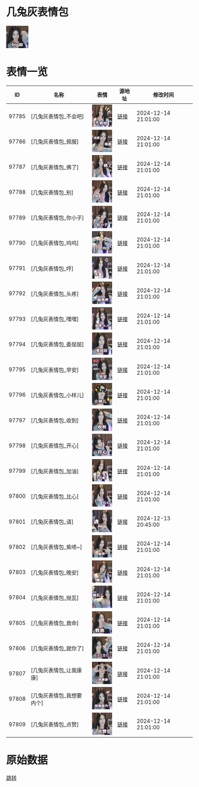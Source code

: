 # 几兔灰表情包

<img src="./cover.png" height="60" alt="cover" />

# 表情一览

|ID|名称|表情|源地址|修改时间|
|----|----|----|----|----|
|97785|[几兔灰表情包_不会吧]|<img src="./pic/097785_%5B几兔灰表情包_不会吧%5D.png" height="60" alt="不会吧"/>|[链接](https://i0.hdslb.com/bfs/garb/634b2027990c13be9951a54a3721f97a1a6c96f6.png)|2024-12-14 21:01:00|
|97786|[几兔灰表情包_佩服]|<img src="./pic/097786_%5B几兔灰表情包_佩服%5D.png" height="60" alt="佩服"/>|[链接](https://i0.hdslb.com/bfs/garb/89540aba7a24809bc11cf34b03fb607093f351d7.png)|2024-12-14 21:01:00|
|97787|[几兔灰表情包_佛了]|<img src="./pic/097787_%5B几兔灰表情包_佛了%5D.png" height="60" alt="佛了"/>|[链接](https://i0.hdslb.com/bfs/garb/811ef50eeb9227773dbce620f970f10558f2f6c2.png)|2024-12-14 21:01:00|
|97788|[几兔灰表情包_别]|<img src="./pic/097788_%5B几兔灰表情包_别%5D.png" height="60" alt="别"/>|[链接](https://i0.hdslb.com/bfs/garb/898cb358ffcc01ac490e4e1107dbcc9e73012404.png)|2024-12-14 21:01:00|
|97789|[几兔灰表情包_你小子]|<img src="./pic/097789_%5B几兔灰表情包_你小子%5D.png" height="60" alt="你小子"/>|[链接](https://i0.hdslb.com/bfs/garb/50babedb7938c84098bd0305738698ab1d2a8b8c.png)|2024-12-14 21:01:00|
|97790|[几兔灰表情包_呜呜]|<img src="./pic/097790_%5B几兔灰表情包_呜呜%5D.png" height="60" alt="呜呜"/>|[链接](https://i0.hdslb.com/bfs/garb/7f82c7ea6f62ee8a56bbb4c594bf5decb005ab86.png)|2024-12-14 21:01:00|
|97791|[几兔灰表情包_哼]|<img src="./pic/097791_%5B几兔灰表情包_哼%5D.png" height="60" alt="哼"/>|[链接](https://i0.hdslb.com/bfs/garb/132538bf6cce9344e3b408192b04717c587993de.png)|2024-12-14 21:01:00|
|97792|[几兔灰表情包_头疼]|<img src="./pic/097792_%5B几兔灰表情包_头疼%5D.png" height="60" alt="头疼"/>|[链接](https://i0.hdslb.com/bfs/garb/5ad00c0b3f78a08d65dacb2124c6821869ea9073.png)|2024-12-14 21:01:00|
|97793|[几兔灰表情包_嘿嘿]|<img src="./pic/097793_%5B几兔灰表情包_嘿嘿%5D.png" height="60" alt="嘿嘿"/>|[链接](https://i0.hdslb.com/bfs/garb/ced8e8e1d3ae41acd842fdb667ec6e2b4ee2831e.png)|2024-12-14 21:01:00|
|97794|[几兔灰表情包_委屈屈]|<img src="./pic/097794_%5B几兔灰表情包_委屈屈%5D.png" height="60" alt="委屈屈"/>|[链接](https://i0.hdslb.com/bfs/garb/1b539987579a4905c39c9e6cc282fa8d29c0c25c.png)|2024-12-14 21:01:00|
|97795|[几兔灰表情包_早安]|<img src="./pic/097795_%5B几兔灰表情包_早安%5D.png" height="60" alt="早安"/>|[链接](https://i0.hdslb.com/bfs/garb/0be1cf6d7f1ebb808d8e850a80c2da41b9866e8b.png)|2024-12-14 21:01:00|
|97796|[几兔灰表情包_小样儿]|<img src="./pic/097796_%5B几兔灰表情包_小样儿%5D.png" height="60" alt="小样儿"/>|[链接](https://i0.hdslb.com/bfs/garb/0d30853e16f934b9d48704db39e897b0598a7ee1.png)|2024-12-14 21:01:00|
|97797|[几兔灰表情包_收到]|<img src="./pic/097797_%5B几兔灰表情包_收到%5D.png" height="60" alt="收到"/>|[链接](https://i0.hdslb.com/bfs/garb/a03384b92656c251047efafb32c24e20e75213fb.png)|2024-12-14 21:01:00|
|97798|[几兔灰表情包_开心]|<img src="./pic/097798_%5B几兔灰表情包_开心%5D.png" height="60" alt="开心"/>|[链接](https://i0.hdslb.com/bfs/garb/9e3d843501e47bfcfbd9ba7ece4bac956793e492.png)|2024-12-14 21:01:00|
|97799|[几兔灰表情包_加油]|<img src="./pic/097799_%5B几兔灰表情包_加油%5D.png" height="60" alt="加油"/>|[链接](https://i0.hdslb.com/bfs/garb/473fc988a34d260e036a138a0e190c081bf43f19.png)|2024-12-14 21:01:00|
|97800|[几兔灰表情包_比心]|<img src="./pic/097800_%5B几兔灰表情包_比心%5D.png" height="60" alt="比心"/>|[链接](https://i0.hdslb.com/bfs/garb/8625daffc41e66357a7c18cc23a15fbe8eaca17f.png)|2024-12-14 21:01:00|
|97801|[几兔灰表情包_请]|<img src="./pic/097801_%5B几兔灰表情包_请%5D.png" height="60" alt="请"/>|[链接](https://i0.hdslb.com/bfs/garb/bc267af42ead9f8b65a50fa9663080bcf527d8bc.png)|2024-12-13 20:45:00|
|97802|[几兔灰表情包_紫啧~]|<img src="./pic/097802_%5B几兔灰表情包_紫啧~%5D.png" height="60" alt="紫啧~"/>|[链接](https://i0.hdslb.com/bfs/garb/ab0536d8ee41ed69b9dd42920830274de4351346.png)|2024-12-14 21:01:00|
|97803|[几兔灰表情包_晚安]|<img src="./pic/097803_%5B几兔灰表情包_晚安%5D.png" height="60" alt="晚安"/>|[链接](https://i0.hdslb.com/bfs/garb/19f02c3e75c5d8b76760012c8a3db18a574869a2.png)|2024-12-14 21:01:00|
|97804|[几兔灰表情包_抛瓦]|<img src="./pic/097804_%5B几兔灰表情包_抛瓦%5D.png" height="60" alt="抛瓦"/>|[链接](https://i0.hdslb.com/bfs/garb/3c07a1ce59244f47d53648c20a50f65a59cc8515.png)|2024-12-14 21:01:00|
|97805|[几兔灰表情包_救命]|<img src="./pic/097805_%5B几兔灰表情包_救命%5D.png" height="60" alt="救命"/>|[链接](https://i0.hdslb.com/bfs/garb/687bc65d7f8609a019ee82b70e03ca672c769432.png)|2024-12-14 21:01:00|
|97806|[几兔灰表情包_就你了]|<img src="./pic/097806_%5B几兔灰表情包_就你了%5D.png" height="60" alt="就你了"/>|[链接](https://i0.hdslb.com/bfs/garb/0a769496729cd02ae9466303d5805ad43fab951c.png)|2024-12-14 21:01:00|
|97807|[几兔灰表情包_让我康康]|<img src="./pic/097807_%5B几兔灰表情包_让我康康%5D.png" height="60" alt="让我康康"/>|[链接](https://i0.hdslb.com/bfs/garb/4115de9111813622248c7a5387bacc10b55458f5.png)|2024-12-14 21:01:00|
|97808|[几兔灰表情包_我想要内个]|<img src="./pic/097808_%5B几兔灰表情包_我想要内个%5D.png" height="60" alt="我想要内个"/>|[链接](https://i0.hdslb.com/bfs/garb/7861096aec71145283de0f23fe420b7509788ab6.png)|2024-12-14 21:01:00|
|97809|[几兔灰表情包_点赞]|<img src="./pic/097809_%5B几兔灰表情包_点赞%5D.png" height="60" alt="点赞"/>|[链接](https://i0.hdslb.com/bfs/garb/51d7518a698371c0f643ce4cc0779ef6beacc942.png)|2024-12-14 21:01:00|

# 原始数据

[跳转](./raw.json)

